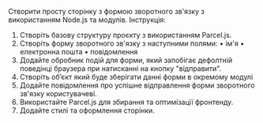Створити просту сторінку з формою зворотного зв'язку з використанням Node.js та модулів.
Інструкція:
1.	Створіть базову структуру проєкту з використанням Parcel.js.
2.	Створіть форму зворотного зв'язку з наступними полями:
•	ім'я
•	електронна пошта
•	повідомлення
3.	Додайте обробник подій для форми, який запобігає дефолтній поведінці браузера при натисканні на кнопку "відправити".
4.	Створіть об’єкт який буде зберігати данні форми в окремому модулі
5.	Додайте повідомлення про успішне відправлення форми зворотного зв'язку користувачеві.
6.	Використайте Parcel.js для збирання та оптимізації фронтенду.
7.	Додайте стилі та оформлення сторінки.
